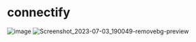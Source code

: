 # connectify
![image](https://github.com/mwongess/connectify/assets/86522089/e5561e87-faa2-435c-a890-c33fcf93dac2)
![Screenshot_2023-07-03_190049-removebg-preview](https://github.com/mwongess/connectify/assets/86522089/52c78fbf-88fd-48e8-b957-2a0a6560747f)
